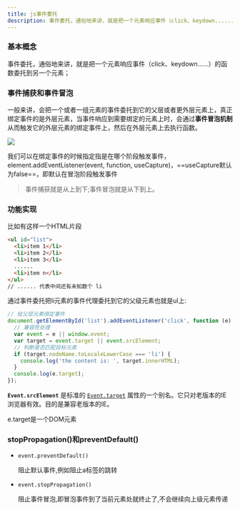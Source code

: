 ```yaml
---
title: js事件委托
description: 事件委托，通俗地来讲，就是把一个元素响应事件（click、keydown......）的函数委托到另一个元素；通常这个元素会是当前元素的父元素.
---
```


### 基本概念

事件委托，通俗地来讲，就是把一个元素响应事件（click、keydown......）的函数委托到另一个元素；

### 事件捕获和事件冒泡

一般来讲，会把一个或者一组元素的事件委托到它的父层或者更外层元素上，真正绑定事件的是外层元素，当事件响应到需要绑定的元素上时，会通过**事件冒泡机制**从而触发它的外层元素的绑定事件上，然后在外层元素上去执行函数。

![](https://i.loli.net/2020/02/10/Pjci6mMzJOsFV7a.png)

我们可以在绑定事件的时候指定指是在哪个阶段触发事件，element.addEventListener(event, function, useCapture)，==useCapture默认为false==，即默认在冒泡阶段触发事件

> 事件捕获就是从上到下;事件冒泡就是从下到上。

### 功能实现

比如有这样一个HTML片段

```html
<ul id="list">
  <li>item 1</li>
  <li>item 2</li>
  <li>item 3</li>
  ......
  <li>item n</li>
</ul>
// ...... 代表中间还有未知数个 li
```

通过事件委托把li元素的事件代理委托到它的父级元素也就是ul上:

```js
// 给父层元素绑定事件
document.getElementById('list').addEventListener('click', function (e) {
  // 兼容性处理
  var event = e || window.event;
  var target = event.target || event.srcElement;
  // 判断是否匹配目标元素
  if (target.nodeName.toLocaleLowerCase === 'li') {
    console.log('the content is: ', target.innerHTML);
  }
  console.log(e.target);
});
```

**`Event.srcElement`** 是标准的 [`Event.target`](https://developer.mozilla.org/zh-CN/docs/Web/API/Event/target) 属性的一个别名。它只对老版本的IE浏览器有效。目的是兼容老版本的IE。

e.target是一个DOM元素

### stopPropagation()和preventDefault()

- `event.preventDefault()`

  阻止默认事件,例如阻止a标签的跳转

- `event.stopPropagation()`

  阻止事件冒泡,即冒泡事件到了当前元素处就终止了,不会继续向上级元素传递